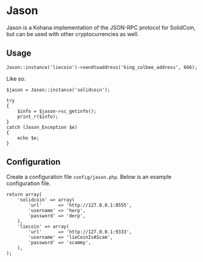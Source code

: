 # Jason

Jason is a Kohana implementation of the JSON-RPC protocol for SolidCoin, but can be used with other cryptocurrencies as well.

## Usage

	Jason::instance('liecoin')->sendtoaddress('king_colbee_address', 666);

Like so.

	$jason = Jason::instance('solidcoin');
	
	try
	{
		$info = $jason->sc_getinfo();
		print_r($info);
	}
	catch (Jason_Exception $e)
	{
		echo $e;
	}

## Configuration

Create a configuration file `config/jason.php`. Below is an example configuration file.

	return array(
		'solidcoin' => array(
			'url'      => 'http://127.0.0.1:8555',
			'username' => 'herp',
			'password' => 'derp',
		),
		'liecoin' => array(
			'url'      => 'http://127.0.0.1:9333',
			'username' => 'lieCoinIsAScam',
			'password' => 'scammy',
		),
	);
